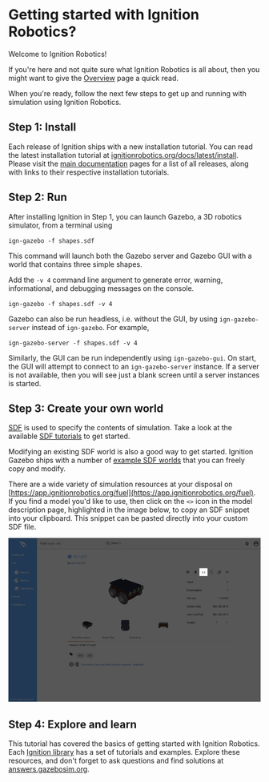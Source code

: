 # Getting started with Ignition Robotics?

Welcome to Ignition Robotics!

If you're here and not quite sure what Ignition Robotics is all about, then you might want to give the [Overview](/docs/all/overview) page a quick read.

When you're ready, follow the next few steps to get up and running with
simulation using Ignition Robotics.

## Step 1: Install

Each release of Ignition ships with a new installation tutorial. You can read the latest installation tutorial at [ignitionrobotics.org/docs/latest/install](/docs/latest/install). Please visit the [main documentation](/docs) pages for a list of all releases, along with links to their respective installation tutorials.

## Step 2: Run

After installing Ignition in Step 1, you can launch Gazebo, a 3D robotics simulator, from a terminal using

```
ign-gazebo -f shapes.sdf
```

This command will launch both the Gazebo server and Gazebo GUI with a world that contains three simple shapes.

Add the `-v 4` command line argument to generate error, warning, informational, and debugging messages on the console.

```
ign-gazebo -f shapes.sdf -v 4
```

Gazebo can also be run headless, i.e. without the GUI, by using `ign-gazebo-server` instead of `ign-gazebo`. For example,

```
ign-gazebo-server -f shapes.sdf -v 4
```

Similarly, the GUI can be run independently using `ign-gazebo-gui`. On start, the GUI will attempt to connect to an `ign-gazebo-server` instance. If a server is not available, then you will see just a blank screen until a server instances is started.

## Step 3: Create your own world

[SDF](http://sdformat.org/) is used to specify the contents of simulation.  Take a look at the available [SDF tutorials](http://sdformat.org/tutorials) to get started.

Modifying an existing SDF world is also a good way to get started. Ignition Gazebo ships with a number of [example SDF worlds](https://bitbucket.org/ignitionrobotics/ign-gazebo/src/default/examples/worlds) that you can freely copy and modify.  

There are a wide variety of simulation resources at your disposal on [https://app.ignitionrobotics.org/fuel](https://app.ignitionrobotics.org/fuel).  If you find a model you'd like to use, then click on the `<>` icon in the model description page, highlighted in the image below, to copy an SDF snippet into your clipboard. This snippet can be pasted directly into your custom SDF file.

![SDF model snippet](images/model_snippet.png)


## Step 4: Explore and learn

This tutorial has covered the basics of getting started with Ignition Robotics. Each [Ignition library](/libs) has a set of tutorials and examples. Explore these resources, and don't forget to ask questions and find solutions at [answers.gazebosim.org](http://answers.gazebosim.org).
